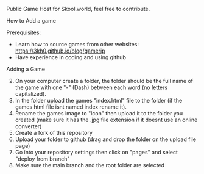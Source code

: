 Public Game Host for Skool.world, feel free to contribute.


How to Add a game

Prerequisites:
- Learn how to source games from other websites: https://3kh0.github.io/blog/gamerip
- Have experience in coding and using github

Adding a Game

2. On your computer create a folder, the folder should be the full name of the game with one "-" (Dash) between each word (no letters capitalized).
3. In the folder upload the games "index.html" file to the folder (if the games html file isnt named index rename it).
4. Rename the games image to "icon" then upload it to the folder you created (make sure it has the .jpg file extension if it doesnt use an online converter)
5. Create a fork of this repository
6. Upload your folder to github (drag and drop the folder on the upload file page)
7. Go into your repository settings then click on "pages" and select "deploy from branch"
8. Make sure the main branch and the root folder are selected
